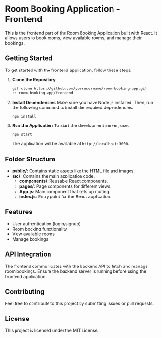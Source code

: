 # Room Booking Application - Frontend

This is the frontend part of the Room Booking Application built with React. It allows users to book rooms, view available rooms, and manage their bookings.

## Getting Started

To get started with the frontend application, follow these steps:

1. **Clone the Repository**
   ```bash
   git clone https://github.com/yourusername/room-booking-app.git
   cd room-booking-app/frontend
   ```

2. **Install Dependencies**
   Make sure you have Node.js installed. Then, run the following command to install the required dependencies:
   ```bash
   npm install
   ```

3. **Run the Application**
   To start the development server, use:
   ```bash
   npm start
   ```
   The application will be available at `http://localhost:3000`.

## Folder Structure

- **public/**: Contains static assets like the HTML file and images.
- **src/**: Contains the main application code.
  - **components/**: Reusable React components.
  - **pages/**: Page components for different views.
  - **App.js**: Main component that sets up routing.
  - **index.js**: Entry point for the React application.

## Features

- User authentication (login/signup)
- Room booking functionality
- View available rooms
- Manage bookings

## API Integration

The frontend communicates with the backend API to fetch and manage room bookings. Ensure the backend server is running before using the frontend application.

## Contributing

Feel free to contribute to this project by submitting issues or pull requests.

## License

This project is licensed under the MIT License.